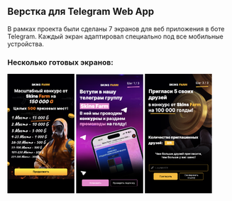 ## Верстка для Telegram Web App

В рамках проекта были сделаны 7 экранов для веб приложения в боте Telegram. Каждый экран адаптировал специально под все мобильные устройства.

### Несколько готовых экранов:
<img src="https://github.com/nikita-shalamov/nikita-shalamov.github.io/blob/main/telegram_app/photos/photo1.png" width="30%"> <img src="https://github.com/nikita-shalamov/nikita-shalamov.github.io/blob/main/telegram_app/photos/photo2.png" width="30%"> <img src="https://github.com/nikita-shalamov/nikita-shalamov.github.io/blob/main/telegram_app/photos/photo3.png" width="30%">
